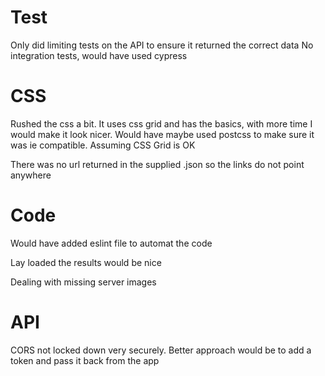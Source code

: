 
# Test

Only did limiting tests on the API to ensure it returned the correct data
No integration tests, would have used cypress

# CSS

Rushed the css a bit.  It uses css grid and has the basics, with more time I would make it look nicer.  Would have maybe used postcss to make sure it was ie compatible.  Assuming CSS Grid is OK

There was no url returned in the supplied .json so the links do not point anywhere

# Code

Would have added eslint file to automat the code

Lay loaded the results would be nice

Dealing with missing server images

# API

CORS not locked down very securely.  Better approach would be to add a token and pass it back from the app



